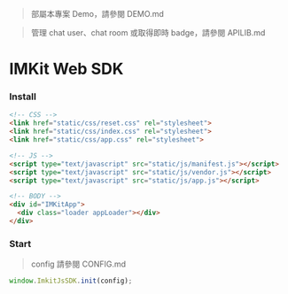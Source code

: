 > 部屬本專案 Demo，請參閱 DEMO.md

> 管理 chat user、chat room 或取得即時 badge，請參閱 APILIB.md

# IMKit Web SDK

### Install

```html
<!-- CSS -->
<link href="static/css/reset.css" rel="stylesheet">
<link href="static/css/index.css" rel="stylesheet">
<link href="static/css/app.css" rel="stylesheet">

<!-- JS -->
<script type="text/javascript" src="static/js/manifest.js"></script>
<script type="text/javascript" src="static/js/vendor.js"></script>
<script type="text/javascript" src="static/js/app.js"></script>

<!-- BODY -->
<div id="IMKitApp">
  <div class="loader appLoader"></div>
</div>
```

### Start

> config 請參閱 CONFIG.md

```javascript
window.ImkitJsSDK.init(config);
```
